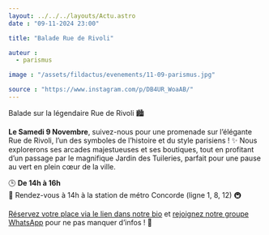 ```yaml
---
layout: ../../../layouts/Actu.astro
date : "09-11-2024 23:00"

title: "Balade Rue de Rivoli"

auteur :
  - parismus

image : "/assets/fildactus/evenements/11-09-parismus.jpg"

source : "https://www.instagram.com/p/DB4UR_WoaAB/"
---
```


Balade sur la légendaire Rue de Rivoli 🏙️

__Le Samedi 9 Novembre__, suivez-nous pour une promenade sur l’élégante Rue de Rivoli, l’un des symboles de l’histoire et du style parisiens ! ✨
Nous explorerons ses arcades majestueuses et ses boutiques, tout en profitant d’un passage par le magnifique Jardin des Tuileries, parfait pour une pause au vert en plein cœur de la ville.

🕒 __De 14h à 16h__  
📍 Rendez-vous à 14h à la station de métro Concorde (ligne 1, 8, 12) 🚇

[Réservez votre place via le lien dans notre bio](https://www.billetweb.fr/balade-rue-de-rivoli) et [rejoignez notre groupe WhatsApp](https://chat.whatsapp.com/CtTRc2VaLvA05VnVhNpPHG) pour ne pas manquer d’infos ! 🔗